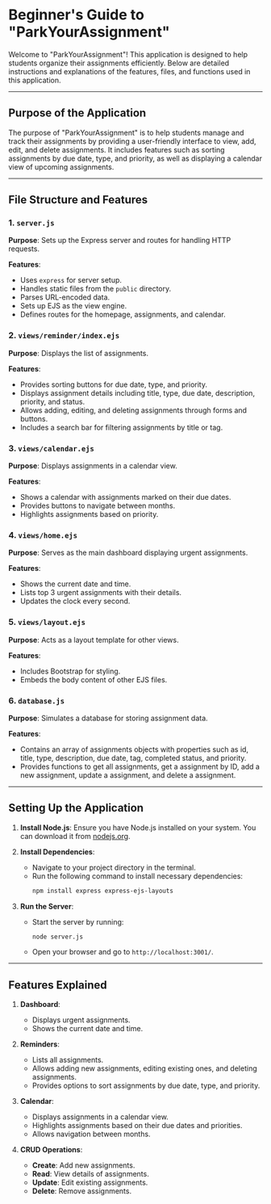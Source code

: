 # Beginner's Guide to "ParkYourAssignment"

Welcome to "ParkYourAssignment"! This application is designed to help students organize their assignments efficiently. Below are detailed instructions and explanations of the features, files, and functions used in this application.

---

## Purpose of the Application

The purpose of "ParkYourAssignment" is to help students manage and track their assignments by providing a user-friendly interface to view, add, edit, and delete assignments. It includes features such as sorting assignments by due date, type, and priority, as well as displaying a calendar view of upcoming assignments.

---

## File Structure and Features

### 1. `server.js`
**Purpose**: Sets up the Express server and routes for handling HTTP requests.

**Features**:
- Uses `express` for server setup.
- Handles static files from the `public` directory.
- Parses URL-encoded data.
- Sets up EJS as the view engine.
- Defines routes for the homepage, assignments, and calendar.



### 2. `views/reminder/index.ejs`
**Purpose**: Displays the list of assignments.

**Features**:
- Provides sorting buttons for due date, type, and priority.
- Displays assignment details including title, type, due date, description, priority, and status.
- Allows adding, editing, and deleting assignments through forms and buttons.
- Includes a search bar for filtering assignments by title or tag.

### 3. `views/calendar.ejs`
**Purpose**: Displays assignments in a calendar view.

**Features**:
- Shows a calendar with assignments marked on their due dates.
- Provides buttons to navigate between months.
- Highlights assignments based on priority.

### 4. `views/home.ejs`
**Purpose**: Serves as the main dashboard displaying urgent assignments.

**Features**:
- Shows the current date and time.
- Lists top 3 urgent assignments with their details.
- Updates the clock every second.

### 5. `views/layout.ejs`
**Purpose**: Acts as a layout template for other views.

**Features**:
- Includes Bootstrap for styling.
- Embeds the body content of other EJS files.

### 6. `database.js`
**Purpose**: Simulates a database for storing assignment data.

**Features**:
- Contains an array of assignments objects with properties such as id, title, type, description, due date, tag, completed status, and priority.
- Provides functions to get all assignments, get a assignment by ID, add a new assignment, update a assignment, and delete a assignment.


---

## Setting Up the Application

1. **Install Node.js**: Ensure you have Node.js installed on your system. You can download it from [nodejs.org](https://nodejs.org/).

2. **Install Dependencies**:
   - Navigate to your project directory in the terminal.
   - Run the following command to install necessary dependencies:
     ```bash
     npm install express express-ejs-layouts
     ```

3. **Run the Server**:
   - Start the server by running:
     ```bash
     node server.js
     ```
   - Open your browser and go to `http://localhost:3001/`.

---

## Features Explained

1. **Dashboard**:
   - Displays urgent assignments.
   - Shows the current date and time.

2. **Reminders**:
   - Lists all assignments.
   - Allows adding new assignments, editing existing ones, and deleting assignments.
   - Provides options to sort assignments by due date, type, and priority.

3. **Calendar**:
   - Displays assignments in a calendar view.
   - Highlights assignments based on their due dates and priorities.
   - Allows navigation between months.

4. **CRUD Operations**:
   - **Create**: Add new assignments.
   - **Read**: View details of assignments.
   - **Update**: Edit existing assignments.
   - **Delete**: Remove assignments.



